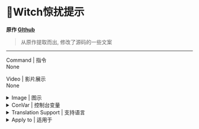 # 📌Witch惊扰提示

**原作 [GIthub](https://github.com/umlka/l4d2/blob/main/sms/sms.sp)**

> 从原作提取而出, 修改了源码的一些文案
---
Command | 指令
<br>None

Video | 影片展示
<br>None

<details><summary>Image | 图示</summary>

❗必须要存在**特感bot**才会显示红色字体

![survivor_mvp.smx](imgs/01.png)<br>
</details>

<details><summary>ConVar | 控制台变量</summary>

no cfg
```sourcepawn
//Witch惊扰提示 1=开,0=关
sms_witchstartled_notify "1"
```
</details>

<details><summary>Translation Support | 支持语言</summary>

```
简体中文
```
</details>

<details><summary>Apply to | 适用于</summary>

```php
L4D2
```

Require | 需求
<br>None

Related Plugin | 相关插件
<br>None

Changelog | 版本日志
<br>None

<details><summary>Changelog | 版本日志</summary>

- 2024.02.11 > 更新随机文案提示, 详情看图示
</details>
